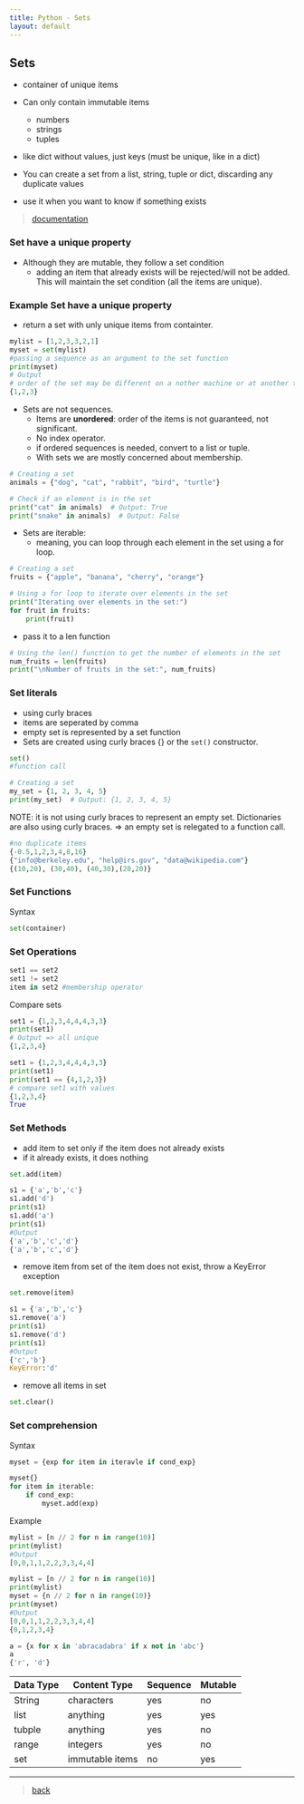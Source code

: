 ```yaml
---
title: Python - Sets
layout: default
---
```


## Sets

* container of unique items
* Can only contain immutable items
  * numbers
  * strings
  * tuples

* like dict without values, just keys (must be unique, like in a dict)
* You can create a set from a list, string, tuple or dict, discarding any duplicate values
* use it when you want to know if something exists

> [documentation](https://docs.python.org/3/tutorial/datastructures.html#sets)

### Set have a unique property

* Although they are mutable, they follow a set condition
  * adding an item that already exists will be rejected/will not be added.
    This will maintain the set condition (all the items are unique).

### Example Set have a unique property

* return a set with unly unique items from containter.

```python
mylist = [1,2,3,3,2,1]
myset = set(mylist)
#passing a sequence as an argument to the set function
print(myset)
# Output
# order of the set may be different on a nother machine or at another time.
{1,2,3}
```

* Sets are not sequences.
  * Items are **unordered**: order of the items is not guaranteed, not significant.
  * No index operator.
  * if ordered sequences is needed, convert to a list or tuple.
  * With sets we are mostly concerned about membership.

```python
# Creating a set
animals = {"dog", "cat", "rabbit", "bird", "turtle"}

# Check if an element is in the set
print("cat" in animals)  # Output: True
print("snake" in animals)  # Output: False
```

* Sets are iterable:
  * meaning, you can loop through each element in the set using a for loop.

```python
# Creating a set
fruits = {"apple", "banana", "cherry", "orange"}

# Using a for loop to iterate over elements in the set
print("Iterating over elements in the set:")
for fruit in fruits:
    print(fruit)
```

* pass it to a len function

```python
# Using the len() function to get the number of elements in the set
num_fruits = len(fruits)
print("\nNumber of fruits in the set:", num_fruits)
```

### Set literals

* using curly braces
* items are seperated by comma
* empty set is represented by a set function
* Sets are created using curly braces {} or the `set()` constructor.

```python
set()
#function call

# Creating a set
my_set = {1, 2, 3, 4, 5}
print(my_set)  # Output: {1, 2, 3, 4, 5}
```


NOTE: it is not using curly braces to represent an empty set.
Dictionaries are also using curly braces. => an empty set is relegated to a function call.

```python
#no duplicate items
{-0.5,1,2,3,4,8,16}
{"info@berkeley.edu", "help@irs.gov", "data@wikipedia.com"}
{(10,20), (30,40), (40,30),(20,20)}
```

### Set Functions

Syntax

```python
set(container)
```

### Set Operations

```python
set1 == set2
set1 != set2
item in set2 #membership operator
```

Compare sets

```python
set1 = {1,2,3,4,4,4,3,3}
print(set1)
# Output => all unique
{1,2,3,4}
```

```python
set1 = {1,2,3,4,4,4,3,3}
print(set1)
print(set1 == {4,1,2,3})
# compare set1 with values
{1,2,3,4}
True
```

### Set Methods

* add item to set only if the item does not already exists
* if it already exists, it does nothing

```python
set.add(item)

s1 = {'a','b','c'}
s1.add('d')
print(s1)
s1.add('a')
print(s1)
#Output
{'a','b','c','d'}
{'a','b','c','d'}
```

* remove item from set of the item does not exist, throw a KeyError exception

```python
set.remove(item)

s1 = {'a','b','c'}
s1.remove('a')
print(s1)
s1.remove('d')
print(s1)
#Output
{'c','b'}
KeyError:'d'
```

* remove all items in set

```python
set.clear()
```

### Set comprehension

Syntax

```python
myset = {exp for item in iteravle if cond_exp}
```

```python
myset{}
for item in iterable:
    if cond_exp:
        myset.add(exp)  
```

Example

```python
mylist = [n // 2 for n in range(10)]
print(mylist)
#Output
[0,0,1,1,2,2,3,3,4,4]
```

```python
mylist = [n // 2 for n in range(10)]
print(mylist)
myset = {n // 2 for n in range(10)}
print(myset)
#Output
[0,0,1,1,2,2,3,3,4,4]
{0,1,2,3,4}
```

```python
a = {x for x in 'abracadabra' if x not in 'abc'}
a
{'r', 'd'}
```

| Data Type  | Content Type  | Sequence  | Mutable  |
|---|---|---|---|
| String  | characters  | yes  | no  |
| list  | anything  | yes  | yes  |
| tubple  | anything  | yes  | no  |
| range  | integers  | yes  | no  |
| set  | immutable items  | no  | yes  |

***

> [back](./index.html)

